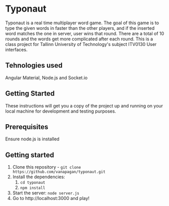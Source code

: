 # Typonaut

Typonaut is a real time multiplayer word game. The goal of this game is to type the given words in faster than the other players, and if the inserted word matches the one in server, user wins that round.
There are a total of 10 rounds and the words get more complicated after each round.
This is a class project for Tallinn University of Technology's subject ITV0130 User interfaces.

## Tehnologies used
Angular Material, Node.js and Socket.io

## Getting Started

These instructions will get you a copy of the project up and running on your local machine for development and testing purposes.

## Prerequisites

Ensure node.js is installed

## Getting started
1. Clone this repository - `git clone https://github.com/vanapagan/typonaut.git`
2. Install the dependencies: 
    1. `cd typonaut`
    2. `npm install`
3. Start the server: `node server.js`
4. Go to http://localhost:3000 and play!
